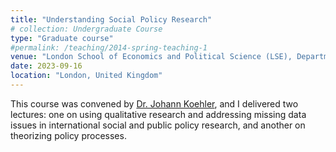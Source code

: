 ```yaml
---
title: "Understanding Social Policy Research"
# collection: Undergraduate Course
type: "Graduate course"
#permalink: /teaching/2014-spring-teaching-1
venue: "London School of Economics and Political Science (LSE), Department of Social Policy"
date: 2023-09-16
location: "London, United Kingdom"
---
```


This course was convened by [Dr. Johann Koehler](https://www.lse.ac.uk/social-policy/people/academic-staff/Dr-Johann-Koehler), and I delivered two lectures: one on using qualitative research and addressing missing data issues in international social and public policy research, and another on theorizing policy processes.
